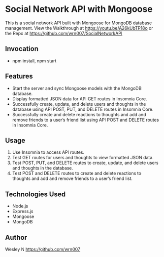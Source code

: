 # Social Network API with Mongoose

This is a social network API built with Mongoose for MongoDB database management.
View the Walkthrough at https://youtu.be/A26kUbTP18o or the Repo at https://github.com/wrn007/SocialNetworkAPI

## Invocation
- npm install, npm start

## Features
- Start the server and sync Mongoose models with the MongoDB database.
- Display formatted JSON data for API GET routes in Insomnia Core.
- Successfully create, update, and delete users and thoughts in the database using API POST, PUT, and DELETE routes in Insomnia Core.
- Successfully create and delete reactions to thoughts and add and remove friends to a user’s friend list using API POST and DELETE routes in Insomnia Core.

## Usage
1. Use Insomnia to access API routes.
2. Test GET routes for users and thoughts to view formatted JSON data.
3. Test POST, PUT, and DELETE routes to create, update, and delete users and thoughts in the database.
4. Test POST and DELETE routes to create and delete reactions to thoughts and add and remove friends to a user’s friend list.

## Technologies Used
- Node.js
- Express.js
- Mongoose
- MongoDB

## Author
Wesley N
https://github.com/wrn007

